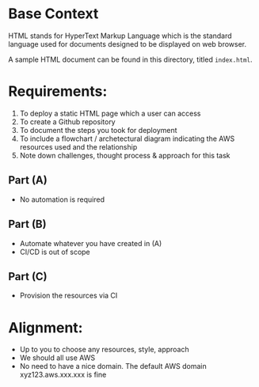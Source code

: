 # Base Context
HTML stands for HyperText Markup Language which is the standard language used for documents designed to be displayed on web browser. 

A sample HTML document can be found in this directory, titled `index.html`.

# Requirements: 

1. To deploy a static HTML page which a user can access
1. To create a Github repository
1. To document the steps you took for deployment
1. To include a flowchart / archetectural diagram indicating the AWS resources used and the relationship
1. Note down challenges, thought process & approach for this task

## Part (A)
* No automation is required

## Part (B)
* Automate whatever you have created in (A)
* CI/CD is out of scope 

## Part (C)
* Provision the resources via CI

# Alignment:
* Up to you to choose any resources, style, approach
* We should all use AWS
* No need to have a nice domain. The default AWS domain xyz123.aws.xxx.xxx is fine

